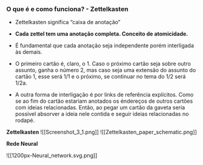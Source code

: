 ### O que é e como funciona? - Zettelkasten
- Zettelkasten significa “caixa de anotação”

- **Cada zettel tem uma anotação completa. Conceito de atomicidade.**

- É fundamental que cada anotação seja independente porém interligada às demais.

- O primeiro cartão é, claro, o 1. Caso o próximo cartão seja sobre outro assunto, ganha o número 2, mas caso seja uma extensão do assunto do cartão 1, esse será 1/1 e o próximo, se continuar no tema do 1/2 será 1/2a.

- A outra forma de interligação é por links de referência explícitos. Como se ao fim do cartão estariam anotados os éndereços de outros cartões com ideias relacionadas. Então, ao pegar um cartão da gaveta seria possível absorver a ideia nele contida e seguir ideias relacionadas no rodapé.


 **Zettelkasten**
![[Screenshot_3_1.png]]
![[Zettelkasten_paper_schematic.png]]

**Rede Neural**

![[1200px-Neural_network.svg.png]]
